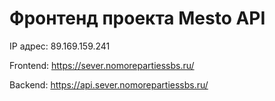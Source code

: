 # Фронтенд проекта Mesto API

IP адрес: 89.169.159.241

Frontend: https://sever.nomorepartiessbs.ru/

Backend: https://api.sever.nomorepartiessbs.ru/